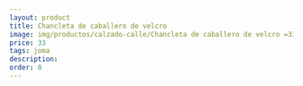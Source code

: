 ```yaml
---
layout: product
title: Chancleta de caballero de velcro 
image: img/productos/calzado-calle/Chancleta de caballero de velcro =33=joma.webp
price: 33
tags: joma
description: 
order: 0
---
```

